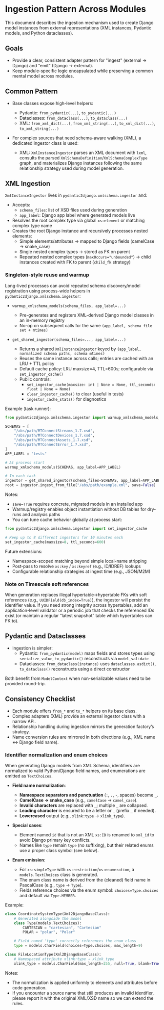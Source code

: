 # Ingestion Pattern Across Modules

This document describes the ingestion mechanism used to create Django model instances from external representations (XML instances, Pydantic models, and Python dataclasses).

## Goals

- Provide a clear, consistent adapter pattern for "ingest" (external → Django) and "emit" (Django → external).
- Keep module-specific logic encapsulated while preserving a common mental model across modules.

## Common Pattern

- Base classes expose high-level helpers:
  - Pydantic: `from_pydantic(...)`, `to_pydantic(...)`
  - Dataclasses: `from_dataclass(...)`, `to_dataclass(...)`
  - XML: `from_xml_dict(...)`, `from_xml_string(...)`, `to_xml_dict(...)`, `to_xml_string(...)`

- For complex sources that need schema-aware walking (XML), a dedicated ingestor class is used:
  - XML: `XmlInstanceIngestor` parses an XML document with `lxml`, consults the parsed `XmlSchemaDefinition`/`XmlSchemaComplexType` graph, and materializes Django instances following the same relationship strategy used during model generation.

## XML Ingestion

`XmlInstanceIngestor` lives in `pydantic2django.xmlschema.ingestor` and:

- Accepts:
  - `schema_files`: list of XSD files used during generation
  - `app_label`: Django app label where generated models live
- Resolves the root complex type via global `xs:element` or matching complex type name
- Creates the root Django instance and recursively processes nested elements:
  - Simple elements/attributes → mapped to Django fields (camelCase → snake_case)
  - Single nested complex types → stored as FK on parent
  - Repeated nested complex types (`maxOccurs="unbounded"`) → child instances created with FK to parent (`child_fk` strategy)

### Singleton-style reuse and warmup

Long-lived processes can avoid repeated schema discovery/model registration using process-wide helpers in `pydantic2django.xmlschema.ingestor`:

- `warmup_xmlschema_models(schema_files, app_label=...)`
  - Pre-generates and registers XML-derived Django model classes in an in-memory registry
  - No-op on subsequent calls for the same `(app_label, schema file set + mtimes)`

- `get_shared_ingestor(schema_files=..., app_label=...)`
  - Returns a shared `XmlInstanceIngestor` keyed by `(app_label, normalized schema paths, schema mtimes)`
  - Reuses the same instance across calls; entries are cached with an LRU + TTL policy
  - Default cache policy: LRU maxsize=4, TTL=600s; configurable via `set_ingestor_cache()`
  - Public controls:
    - `set_ingestor_cache(maxsize: int | None = None, ttl_seconds: float | None = None)`
    - `clear_ingestor_cache()` to clear (useful in tests)
    - `ingestor_cache_stats()` for diagnostics

Example (task runner):

```python
from pydantic2django.xmlschema.ingestor import warmup_xmlschema_models, get_shared_ingestor

SCHEMAS = [
    "/abs/path/MTConnectStreams_1.7.xsd",
    "/abs/path/MTConnectDevices_1.7.xsd",
    "/abs/path/MTConnectAssets_1.7.xsd",
    "/abs/path/MTConnectError_1.7.xsd",
]
APP_LABEL = "tests"

# At process start
warmup_xmlschema_models(SCHEMAS, app_label=APP_LABEL)

# In each task
ingestor = get_shared_ingestor(schema_files=SCHEMAS, app_label=APP_LABEL)
root = ingestor.ingest_from_file("/abs/path/example.xml", save=False)
```

Notes:
- `save=True` requires concrete, migrated models in an installed app
- Warmup/registry enables object instantiation without DB tables for dry-runs and analysis paths
- You can tune cache behavior globally at process start:

```python
from pydantic2django.xmlschema.ingestor import set_ingestor_cache

# Keep up to 8 different ingestors for 10 minutes each
set_ingestor_cache(maxsize=8, ttl_seconds=600)
```

Future extensions:
- Namespace-scoped matching beyond simple local-name stripping
- Post-pass to resolve `xs:key` / `xs:keyref` (e.g., ID/IDREF) lookups
- Configurable relationship strategies at ingest time (e.g., JSON/M2M)

### Note on Timescale soft references

When generation replaces illegal hypertable→hypertable FKs with soft references (e.g., `UUIDField(db_index=True)`), the ingestor will persist the identifier value. If you need strong integrity across hypertables, add an application-level validator or a periodic job that checks the referenced IDs exist (or maintain a regular “latest snapshot” table which hypertables can FK to).

## Pydantic and Dataclasses

- Ingestion is simpler:
  - Pydantic: `from_pydantic(model)` maps fields and stores types using `serialize_value`, `to_pydantic()` reconstructs via `model_validate`
  - Dataclasses: `from_dataclass(instance)` uses `dataclasses.asdict()`, `to_dataclass()` reconstructs using a direct constructor

Both benefit from `ModelContext` when non-serializable values need to be provided round-trip.

## Consistency Checklist

- Each module offers `from_*` and `to_*` helpers on its base class.
- Complex adapters (XML) provide an external ingestor class with a narrow API.
- Relationship handling during ingestion mirrors the generation factory’s strategy.
- Name conversion rules are mirrored in both directions (e.g., XML name ↔ Django field name).

### Identifier normalization and enum choices

When generating Django models from XML Schema, identifiers are normalized to valid Python/Django field names, and enumerations are emitted as `TextChoices`.

- **Field name normalization**:
  - **Namespace separators and punctuation** (`:`, `.`, `-`, spaces) become `_`.
  - **CamelCase → snake_case** (e.g., `camelCase` → `camel_case`).
  - **Invalid characters** are replaced with `_`; multiple `_` are collapsed.
  - **Leading character** is ensured to be a letter or `_` (prefix `_` if needed).
  - **Lowercased** output (e.g., `xlink:type` → `xlink_type`).

- **Special cases**:
  - Element named `id` that is not an XML `xs:ID` is renamed to `xml_id` to avoid Django primary key conflicts.
  - Names like `type` remain `type` (no suffixing), but their related enums use a proper class symbol (see below).

- **Enum emission**:
  - For `xs:simpleType` with `xs:restriction`/`xs:enumeration`, a `models.TextChoices` class is generated.
  - The enum class name is derived from the (cleaned) field name in PascalCase (e.g., `type` → `Type`).
  - Fields reference choices via the enum symbol: `choices=Type.choices` and default via `Type.MEMBER`.

Example:

```python
class CoordinateSystemType(Xml2DjangoBaseClass):
    # Generated alongside the model
    class Type(models.TextChoices):
        CARTESIAN = "cartesian", "Cartesian"
        POLAR = "polar", "Polar"

    # Field named 'type' correctly references the enum class
    type = models.CharField(choices=Type.choices, max_length=9)

class FileLocationType(Xml2DjangoBaseClass):
    # Namespaced attribute xlink:type → xlink_type
    xlink_type = models.CharField(max_length=255, null=True, blank=True)
```

Notes:
- The normalization is applied uniformly to elements and attributes before code generation.
- If you encounter a source name that still produces an invalid identifier, please report it with the original XML/XSD name so we can extend the rules.
